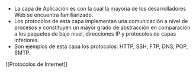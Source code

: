 - La capa de Aplicación es con la cual la mayoría de los desarrolladores Web se encuentra familiarizado.
- Los protocolos de esta capa implementan una comunicación a nivel de procesos y constituyen un mayor grado de abstracción en comparación a los paquetes de bajo nivel, direcciones IP y protocolos de capas inferiores.
- Son ejemplos de esta capa los protocolos: HTTP, SSH, FTP, DNS, POP, SMTP.

[[Protocolos de Internet]]
